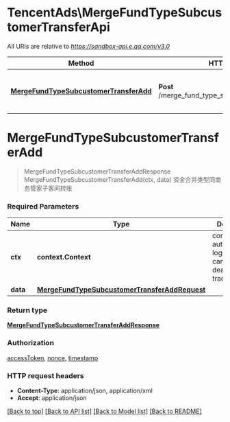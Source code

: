 # TencentAds\MergeFundTypeSubcustomerTransferApi

All URIs are relative to *https://sandbox-api.e.qq.com/v3.0*

Method | HTTP request | Description
------------- | ------------- | -------------
[**MergeFundTypeSubcustomerTransferAdd**](MergeFundTypeSubcustomerTransferApi.md#MergeFundTypeSubcustomerTransferAdd) | **Post** /merge_fund_type_subcustomer_transfer/add | 资金合并类型同商务管家子客间转账


# **MergeFundTypeSubcustomerTransferAdd**
> MergeFundTypeSubcustomerTransferAddResponse MergeFundTypeSubcustomerTransferAdd(ctx, data)
资金合并类型同商务管家子客间转账

### Required Parameters

Name | Type | Description  | Notes
------------- | ------------- | ------------- | -------------
 **ctx** | **context.Context** | context for authentication, logging, cancellation, deadlines, tracing, etc.
  **data** | [**MergeFundTypeSubcustomerTransferAddRequest**](MergeFundTypeSubcustomerTransferAddRequest.md)|  | 

### Return type

[**MergeFundTypeSubcustomerTransferAddResponse**](MergeFundTypeSubcustomerTransferAddResponse.md)

### Authorization

[accessToken](../README.md#accessToken), [nonce](../README.md#nonce), [timestamp](../README.md#timestamp)

### HTTP request headers

 - **Content-Type**: application/json, application/xml
 - **Accept**: application/json

[[Back to top]](#) [[Back to API list]](../README.md#documentation-for-api-endpoints) [[Back to Model list]](../README.md#documentation-for-models) [[Back to README]](../README.md)

